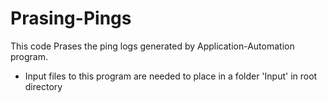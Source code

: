 # Prasing-Pings
 
This code Prases the ping logs generated by Application-Automation program.

- Input files to this program are needed to place in a folder 'Input' in root directory